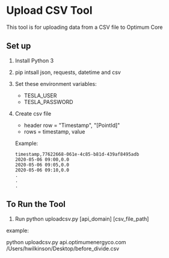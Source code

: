 # Upload CSV Tool
This tool is for uploading data from a CSV file to Optimum Core

## Set up

1. Install Python 3
1. pip intsall json, requests, datetime and csv

1. Set these environment variables:
    * TESLA_USER
    * TESLA_PASSWORD
    
1. Create csv file
    - header row = "Timestamp", "[PointId]"
    - rows = timestamp, value
    
    Example:
    ```
    timestamp,77622668-061e-4c85-b81d-439af8495adb
    2020-05-06 09:00,0.0
    2020-05-06 09:05,0.0
    2020-05-06 09:10,0.0
    .
    .
    .
    ```



    
## To Run the Tool
1. Run python uploadcsv.py [api_domain] [csv_file_path]

example:

python uploadcsv.py api.optimumenergyco.com /Users/hwilkinson/Desktop/before_divide.csv

